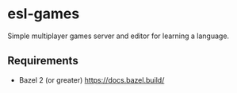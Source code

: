# esl-games
Simple multiplayer games server and editor for learning a language.

## Requirements
- Bazel 2 (or greater) https://docs.bazel.build/
